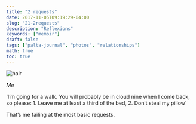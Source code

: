 ```yaml
---
title: "2 requests"
date: 2017-11-05T09:19:29-04:00
slug: "21-2requests"
description: "Reflexions"
keywords: ["memoir"]
draft: false
tags: ["palta-journal", "photos", "relationships"]
math: true
toc: true
---
```

![hair](/addhana/21-2requests.jpeg)

<cite>Me</cite>

‘I’m going for a walk. You will probably be in cloud nine when I come back, so please: 1. Leave me at least a third of the bed, 2. Don’t steal my pillow’

That’s me failing at the most basic requests.